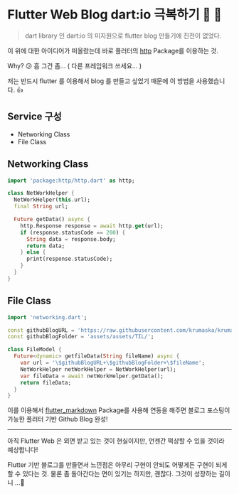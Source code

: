 # Flutter Web Blog dart:io 극복하기 🚀️ 🚀️

> dart library 인 dart:io 의 미지원으로 flutter blog 만들기에 진전이 없었다.

이 위에 대한 아이디어가 떠올랐는데 바로 플러터의 [http](https://pub.dev/packages/http) Package를 이용하는 것.

Why? 😕 흠 그건 좀... ( 다른 프레임워크 쓰세요... )

저는 반드시 flutter 를 이용해서 blog 를 만들고 싶었기 때문에 이 방법을 사용했습니다. 👍  

  
## Service 구성  
- Networking Class  
- File Class  
## Networking Class   
  
```  dart
import 'package:http/http.dart' as http;

class NetWorkHelper {
  NetWorkHelper(this.url);
  final String url;

  Future getData() async {
    http.Response response = await http.get(url);
    if (response.statusCode == 200) {
      String data = response.body;
      return data;
    } else {
      print(response.statusCode);
    }
  }
}  
```  
  
## File Class
  
```  dart
import 'networking.dart';

const githubBlogURL = 'https://raw.githubusercontent.com/krumaska/krumaska.github.io/master/';
const githubBlogFolder = 'assets/assets/TIL/';

class FileModel {
  Future<dynamic> getfileData(String fileName) async {
    var url = '\$githubBlogURL+\$githubBlogFolder+\$fileName';
    NetWorkHelper netWorkHelper = NetWorkHelper(url);
    var fileData = await netWorkHelper.getData();
    return fileData;
  }
}
```  
  
이를 이용해서 [flutter_markdown](https://pub.dev/packages/flutter_markdown) Package를 사용해 연동을 해주면 블로그 포스팅이 가능한 플러터 기반 Github Blog 완성!

---   
  
아직 Flutter Web 은 외면 받고 있는 것이 현실이지만, 언젠간 떡상할 수 있을 것이라 예상합니다!   
  
Flutter 기반 블로그를 만들면서 느낀점은 아무리 구현이 안되도 어떻게든 구현이 되게 할 수 있다는 것. 물론 좀 돌아간다는 면이 있기는 하지만, 괜찮다. 그것이 성장하는 길이니 ...🚀️  